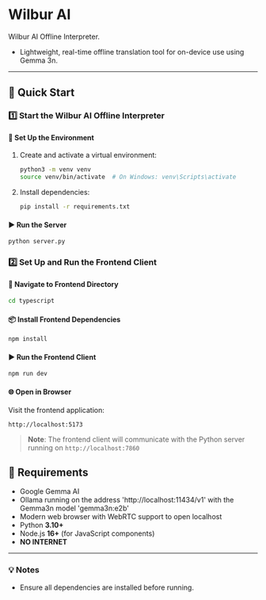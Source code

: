 # Wilbur AI

Wilbur AI Offline Interpreter. 
- Lightweight, real-time offline translation tool for on-device use using Gemma 3n.

---

## 🚀 Quick Start

### 1️⃣ Start the Wilbur AI Offline Interpreter

#### 🔧 Set Up the Environment
1. Create and activate a virtual environment:
   ```bash
   python3 -m venv venv
   source venv/bin/activate  # On Windows: venv\Scripts\activate
   ```

2. Install dependencies:
   ```bash
   pip install -r requirements.txt
   ```

#### ▶️ Run the Server
```bash
python server.py
```

### 2️⃣ Set Up and Run the Frontend Client

#### 🔧 Navigate to Frontend Directory
```bash
cd typescript
```

#### 📦 Install Frontend Dependencies
```bash
npm install
```

#### ▶️ Run the Frontend Client
```bash
npm run dev
```

#### 🌐 Open in Browser
Visit the frontend application:
```
http://localhost:5173
```

> **Note**: The frontend client will communicate with the Python server running on `http://localhost:7860`

## 📌 Requirements

- Google Gemma AI
- Ollama running on the address 'http://localhost:11434/v1' with the Gemma3n model 'gemma3n:e2b'
- Modern web browser with WebRTC support to open localhost
- Python **3.10+**
- Node.js **16+** (for JavaScript components)
- **NO INTERNET**

---

### 💡 Notes
- Ensure all dependencies are installed before running.